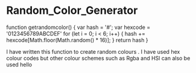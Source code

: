 # Random_Color_Generator
function getrandomcolor() {
    var hash = '#';
    var hexcode = '0123456789ABCDEF'
    for (let i = 0; i < 6; i++) {
        hash += hexcode[Math.floor(Math.random() * 16)];
    }
    return hash
}

I have written this function to create random colours . 
I have used hex colour codes but other colour schemes such as Rgba and HSl can also be used
hello